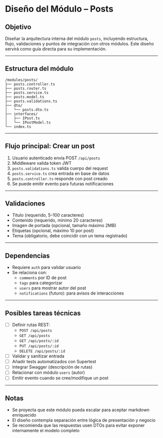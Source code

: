 # Diseño del Módulo – Posts

## Objetivo

Diseñar la arquitectura interna del módulo `posts`, incluyendo estructura, flujo, validaciones y puntos de integración con otros módulos. Este diseño servirá como guía directa para su implementación.

---

## Estructura del módulo

```
/modules/posts/
├── posts.controller.ts
├── posts.router.ts 
├── posts.service.ts
├── posts.model.ts 
├── posts.validations.ts      
├── dto/
│   └── posts.dto.ts          
├── interfaces/
│   ├── IPost.ts              
│   └── IPostModel.ts         
└── index.ts                  
```

---

## Flujo principal: Crear un post

1. Usuario autenticado envía POST `/api/posts`
2. Middleware valida token JWT
3. `posts.validations.ts` valida cuerpo del request
4. `posts.service.ts` crea entrada en base de datos
5. `posts.controller.ts` responde con post creado
6. Se puede emitir evento para futuras notificaciones

---

## Validaciones

- Título (requerido, 5–100 caracteres)
- Contenido (requerido, mínimo 20 caracteres)
- Imagen de portada (opcional, tamaño máximo 2MB)
- Etiquetas (opcional, máximo 10 por post)
- Tema (obligatorio, debe coincidir con un tema registrado)

---

## Dependencias

- Requiere `auth` para validar usuario
- Se relaciona con:
  - `comments` por ID de post
  - `tags` para categorizar
  - `users` para mostrar autor del post
  - `notifications` (futuro): para avisos de interacciones

---

## Posibles tareas técnicas 

- [ ] Definir rutas REST:
  - `POST /api/posts`
  - `GET /api/posts`
  - `GET /api/posts/:id`
  - `PUT /api/posts/:id`
  - `DELETE /api/posts/:id`
- [ ] Validar y sanitizar entrada
- [ ] Añadir tests automatizados con Supertest
- [ ] Integrar Swagger (descripción de rutas)
- [ ] Relacionar con módulo `users` (autor)
- [ ] Emitir evento cuando se cree/modifique un post

---

## Notas

- Se proyecta que este módulo pueda escalar para aceptar markdown enriquecido
- El diseño contempla separación entre lógica de presentación y negocio
- Se recomienda que las respuestas usen DTOs para evitar exponer internamente el modelo completo

